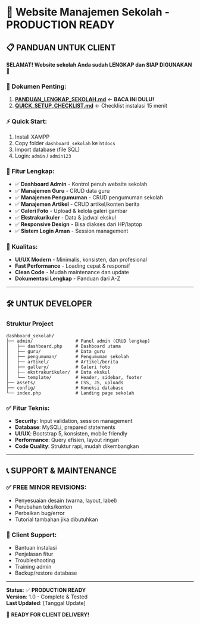 # 🚀 Website Manajemen Sekolah - PRODUCTION READY

## 📋 PANDUAN UNTUK CLIENT

**SELAMAT! Website sekolah Anda sudah LENGKAP dan SIAP DIGUNAKAN** 🎉

### 📄 Dokumen Penting:
1. **[PANDUAN_LENGKAP_SEKOLAH.md](PANDUAN_LENGKAP_SEKOLAH.md)** ← **BACA INI DULU!**
2. **[QUICK_SETUP_CHECKLIST.md](QUICK_SETUP_CHECKLIST.md)** ← Checklist instalasi 15 menit

### ⚡ Quick Start:
1. Install XAMPP
2. Copy folder `dashboard_sekolah` ke `htdocs`
3. Import database (file SQL)
4. Login: `admin` / `admin123`

### 🎯 Fitur Lengkap:
- ✅ **Dashboard Admin** - Kontrol penuh website sekolah
- ✅ **Manajemen Guru** - CRUD data guru
- ✅ **Manajemen Pengumuman** - CRUD pengumuman sekolah
- ✅ **Manajemen Artikel** - CRUD artikel/konten berita
- ✅ **Galeri Foto** - Upload & kelola galeri gambar
- ✅ **Ekstrakurikuler** - Data & jadwal ekskul
- ✅ **Responsive Design** - Bisa diakses dari HP/laptop
- ✅ **Sistem Login Aman** - Session management

### 💎 Kualitas:
- **UI/UX Modern** - Minimalis, konsisten, dan profesional
- **Fast Performance** - Loading cepat & responsif
- **Clean Code** - Mudah maintenance dan update
- **Dokumentasi Lengkap** - Panduan dari A-Z

---

## 🛠️ UNTUK DEVELOPER

### Struktur Project

```
dashboard_sekolah/
├── admin/                # Panel admin (CRUD lengkap)
│   ├── dashboard.php     # Dashboard utama
│   ├── guru/             # Data guru
│   ├── pengumuman/       # Pengumuman sekolah
│   ├── artikel/          # Artikel/berita
│   ├── gallery/          # Galeri foto
│   ├── ekstrakurikuler/  # Data ekskul
│   └── template/         # Header, sidebar, footer
├── assets/               # CSS, JS, uploads
├── config/               # Koneksi database
└── index.php             # Landing page sekolah
```

### ✅ Fitur Teknis:
- **Security**: Input validation, session management
- **Database**: MySQLi, prepared statements
- **UI/UX**: Bootstrap 5, konsisten, mobile friendly
- **Performance**: Query efisien, layout ringan
- **Code Quality**: Struktur rapi, mudah dikembangkan

---

## 📞 SUPPORT & MAINTENANCE

### ✅ FREE MINOR REVISIONS:
- Penyesuaian desain (warna, layout, label)
- Perubahan teks/konten
- Perbaikan bug/error
- Tutorial tambahan jika dibutuhkan

### 🎯 Client Support:
- Bantuan instalasi
- Penjelasan fitur
- Troubleshooting
- Training admin
- Backup/restore database

---

**Status**: ✅ **PRODUCTION READY**  
**Version**: 1.0 - Complete & Tested  
**Last Updated**: [Tanggal Update]

🎉 **READY FOR CLIENT DELIVERY!** 
